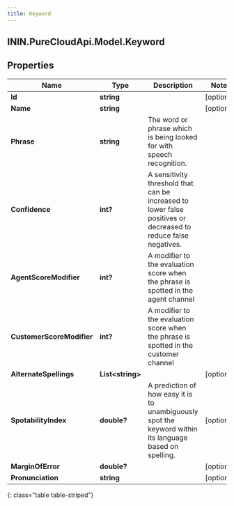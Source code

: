 ```yaml
---
title: Keyword
---
```

## ININ.PureCloudApi.Model.Keyword

## Properties

|Name | Type | Description | Notes|
|------------ | ------------- | ------------- | -------------|
| **Id** | **string** |  | [optional] |
| **Name** | **string** |  | [optional] |
| **Phrase** | **string** | The word or phrase which is being looked for with speech recognition. | |
| **Confidence** | **int?** | A sensitivity threshold that can be increased to lower false positives or decreased to reduce false negatives. | |
| **AgentScoreModifier** | **int?** | A modifier to the evaluation score when the phrase is spotted in the agent channel | |
| **CustomerScoreModifier** | **int?** | A modifier to the evaluation score when the phrase is spotted in the customer channel | |
| **AlternateSpellings** | **List&lt;string&gt;** |  | [optional] |
| **SpotabilityIndex** | **double?** | A prediction of how easy it is to unambiguously spot the keyword within its language based on spelling. | [optional] |
| **MarginOfError** | **double?** |  | [optional] |
| **Pronunciation** | **string** |  | [optional] |
{: class="table table-striped"}


